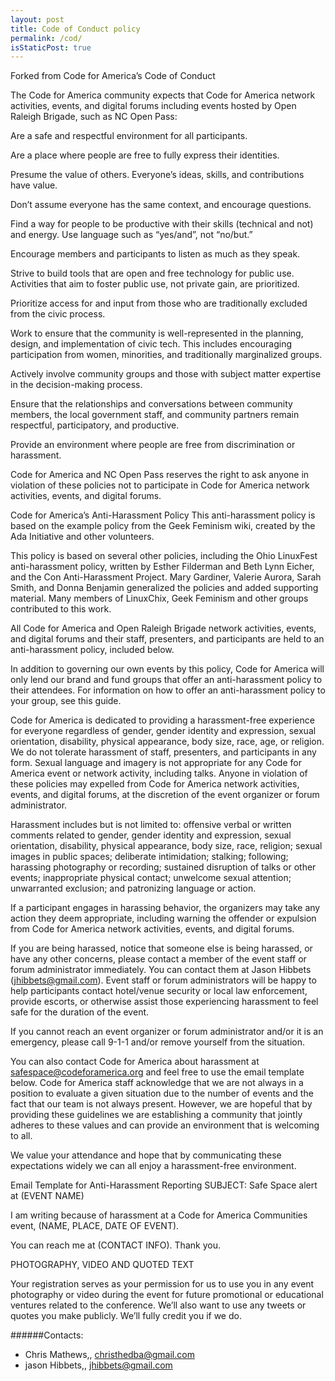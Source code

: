 ```yaml
---
layout: post
title: Code of Conduct policy
permalink: /cod/
isStaticPost: true
---
```


Forked from Code for America’s Code of Conduct

The Code for America community expects that Code for America network activities, events, and digital forums including events hosted by Open Raleigh Brigade, such as NC Open Pass:

Are a safe and respectful environment for all participants.

Are a place where people are free to fully express their identities.

Presume the value of others. Everyone’s ideas, skills, and contributions have value.

Don’t assume everyone has the same context, and encourage questions.

Find a way for people to be productive with their skills (technical and not) and energy. Use language such as “yes/and”, not “no/but.”

Encourage members and participants to listen as much as they speak.

Strive to build tools that are open and free technology for public use. Activities that aim to foster public use, not private gain, are prioritized.

Prioritize access for and input from those who are traditionally excluded from the civic process.

Work to ensure that the community is well-represented in the planning, design, and implementation of civic tech. This includes encouraging participation from women, minorities, and traditionally marginalized groups.

Actively involve community groups and those with subject matter expertise in the decision-making process.

Ensure that the relationships and conversations between community members, the local government staff, and community partners remain respectful, participatory, and productive.

Provide an environment where people are free from discrimination or harassment.
 

Code for America and NC Open Pass reserves the right to ask anyone in violation of these policies not to participate in Code for America network activities, events, and digital forums.

 

Code for America’s Anti-Harassment Policy
This anti-harassment policy is based on the example policy from the Geek Feminism wiki, created by the Ada Initiative and other volunteers.

This policy is based on several other policies, including the Ohio LinuxFest anti-harassment policy, written by Esther Filderman and Beth Lynn Eicher, and the Con Anti-Harassment Project. Mary Gardiner, Valerie Aurora, Sarah Smith, and Donna Benjamin generalized the policies and added supporting material. Many members of LinuxChix, Geek Feminism and other groups contributed to this work.

All Code for America and Open Raleigh Brigade network activities, events, and digital forums and their staff, presenters, and participants are held to an anti-harassment policy, included below.

In addition to governing our own events by this policy, Code for America will only lend our brand and fund groups that offer an anti-harassment policy to their attendees. For information on how to offer an anti-harassment policy to your group, see this guide.

Code for America is dedicated to providing a harassment-free experience for everyone regardless of gender, gender identity and expression, sexual orientation, disability, physical appearance, body size, race, age, or religion. We do not tolerate harassment of staff, presenters, and participants in any form. Sexual language and imagery is not appropriate for any Code for America event or network activity, including talks. Anyone in violation of these policies may expelled from Code for America network activities, events, and digital forums, at the discretion of the event organizer or forum administrator.

Harassment includes but is not limited to: offensive verbal or written comments related to gender, gender identity and expression, sexual orientation, disability, physical appearance, body size, race, religion; sexual images in public spaces; deliberate intimidation; stalking; following; harassing photography or recording; sustained disruption of talks or other events; inappropriate physical contact; unwelcome sexual attention; unwarranted exclusion; and patronizing language or action.

If a participant engages in harassing behavior, the organizers may take any action they deem appropriate, including warning the offender or expulsion from Code for America network activities, events, and digital forums.

If you are being harassed, notice that someone else is being harassed, or have any other concerns, please contact a member of the event staff or forum administrator immediately. You can contact them at Jason Hibbets (jhibbets@gmail.com). Event staff or forum administrators will be happy to help participants contact hotel/venue security or local law enforcement, provide escorts, or otherwise assist those experiencing harassment to feel safe for the duration of the event.

If you cannot reach an event organizer or forum administrator and/or it is an emergency, please call 9-1-1 and/or remove yourself from the situation.

You can also contact Code for America about harassment at safespace@codeforamerica.org and feel free to use the email template below. Code for America staff acknowledge that we are not always in a position to evaluate a given situation due to the number of events and the fact that our team is not always present. However, we are hopeful that by providing these guidelines we are establishing a community that jointly adheres to these values and can provide an environment that is welcoming to all.

We value your attendance and hope that by communicating these expectations widely we can all enjoy a harassment-free environment.

Email Template for Anti-Harassment Reporting
SUBJECT: Safe Space alert at (EVENT NAME)

I am writing because of harassment at a Code for America Communities event, (NAME, PLACE, DATE OF EVENT).

You can reach me at (CONTACT INFO). Thank you.

 

PHOTOGRAPHY, VIDEO AND QUOTED TEXT
 

Your registration serves as your permission for us to use you in any event photography or video during the event for future promotional or educational ventures related to the conference. We’ll also want to use any tweets or quotes you make publicly. We’ll fully credit you if we do. 


######Contacts:

- Chris Mathews,, [christhedba@gmail.com](mailto:christhedba@gmail.com)
- jason Hibbets,, [jhibbets@gmail.com](mailto:jhibbets@gmail.com)

<img class="img-responsive feature-image" src="{{ site.baseurl }}/img/posts/cod.jpg" style="display:none">
